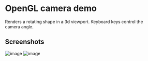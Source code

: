 # OpenGL camera demo

Renders a rotating shape in a 3d viewport. Keyboard keys control the camera angle.

## Screenshots

![image](https://github.com/shai2407/opengl-camera-demo/assets/94295378/3fb78694-7ab8-4fee-a98a-83f5615d310b)
![image](https://github.com/shai2407/opengl-camera-demo/assets/94295378/d76afd5b-61eb-4803-9f2c-76c6bd95e32a)



